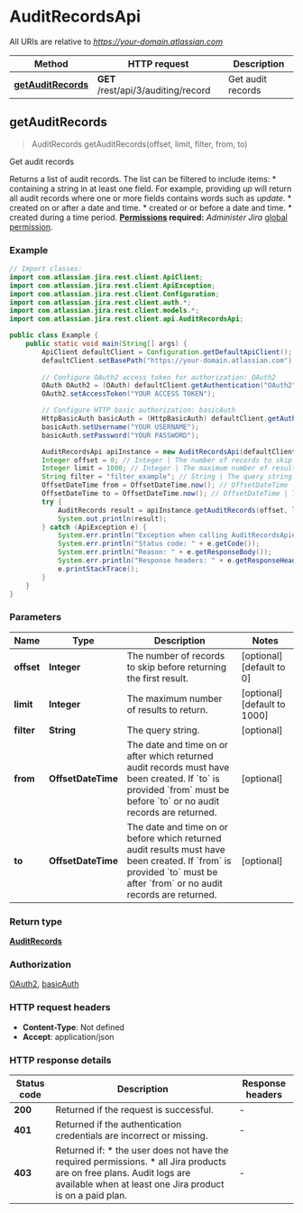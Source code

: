 # AuditRecordsApi

All URIs are relative to *https://your-domain.atlassian.com*

Method | HTTP request | Description
------------- | ------------- | -------------
[**getAuditRecords**](AuditRecordsApi.md#getAuditRecords) | **GET** /rest/api/3/auditing/record | Get audit records



## getAuditRecords

> AuditRecords getAuditRecords(offset, limit, filter, from, to)

Get audit records

Returns a list of audit records. The list can be filtered to include items:   *  containing a string in at least one field. For example, providing *up* will return all audit records where one or more fields contains words such as *update*.  *  created on or after a date and time.  *  created or or before a date and time.  *  created during a time period.  **[Permissions](#permissions) required:** *Administer Jira* [global permission](https://confluence.atlassian.com/x/x4dKLg).

### Example

```java
// Import classes:
import com.atlassian.jira.rest.client.ApiClient;
import com.atlassian.jira.rest.client.ApiException;
import com.atlassian.jira.rest.client.Configuration;
import com.atlassian.jira.rest.client.auth.*;
import com.atlassian.jira.rest.client.models.*;
import com.atlassian.jira.rest.client.api.AuditRecordsApi;

public class Example {
    public static void main(String[] args) {
        ApiClient defaultClient = Configuration.getDefaultApiClient();
        defaultClient.setBasePath("https://your-domain.atlassian.com");
        
        // Configure OAuth2 access token for authorization: OAuth2
        OAuth OAuth2 = (OAuth) defaultClient.getAuthentication("OAuth2");
        OAuth2.setAccessToken("YOUR ACCESS TOKEN");

        // Configure HTTP basic authorization: basicAuth
        HttpBasicAuth basicAuth = (HttpBasicAuth) defaultClient.getAuthentication("basicAuth");
        basicAuth.setUsername("YOUR USERNAME");
        basicAuth.setPassword("YOUR PASSWORD");

        AuditRecordsApi apiInstance = new AuditRecordsApi(defaultClient);
        Integer offset = 0; // Integer | The number of records to skip before returning the first result.
        Integer limit = 1000; // Integer | The maximum number of results to return.
        String filter = "filter_example"; // String | The query string.
        OffsetDateTime from = OffsetDateTime.now(); // OffsetDateTime | The date and time on or after which returned audit records must have been created. If `to` is provided `from` must be before `to` or no audit records are returned.
        OffsetDateTime to = OffsetDateTime.now(); // OffsetDateTime | The date and time on or before which returned audit results must have been created. If `from` is provided `to` must be after `from` or no audit records are returned.
        try {
            AuditRecords result = apiInstance.getAuditRecords(offset, limit, filter, from, to);
            System.out.println(result);
        } catch (ApiException e) {
            System.err.println("Exception when calling AuditRecordsApi#getAuditRecords");
            System.err.println("Status code: " + e.getCode());
            System.err.println("Reason: " + e.getResponseBody());
            System.err.println("Response headers: " + e.getResponseHeaders());
            e.printStackTrace();
        }
    }
}
```

### Parameters


Name | Type | Description  | Notes
------------- | ------------- | ------------- | -------------
 **offset** | **Integer**| The number of records to skip before returning the first result. | [optional] [default to 0]
 **limit** | **Integer**| The maximum number of results to return. | [optional] [default to 1000]
 **filter** | **String**| The query string. | [optional]
 **from** | **OffsetDateTime**| The date and time on or after which returned audit records must have been created. If &#x60;to&#x60; is provided &#x60;from&#x60; must be before &#x60;to&#x60; or no audit records are returned. | [optional]
 **to** | **OffsetDateTime**| The date and time on or before which returned audit results must have been created. If &#x60;from&#x60; is provided &#x60;to&#x60; must be after &#x60;from&#x60; or no audit records are returned. | [optional]

### Return type

[**AuditRecords**](AuditRecords.md)

### Authorization

[OAuth2](../README.md#OAuth2), [basicAuth](../README.md#basicAuth)

### HTTP request headers

- **Content-Type**: Not defined
- **Accept**: application/json

### HTTP response details
| Status code | Description | Response headers |
|-------------|-------------|------------------|
| **200** | Returned if the request is successful. |  -  |
| **401** | Returned if the authentication credentials are incorrect or missing. |  -  |
| **403** | Returned if:   *  the user does not have the required permissions.  *  all Jira products are on free plans. Audit logs are available when at least one Jira product is on a paid plan. |  -  |

